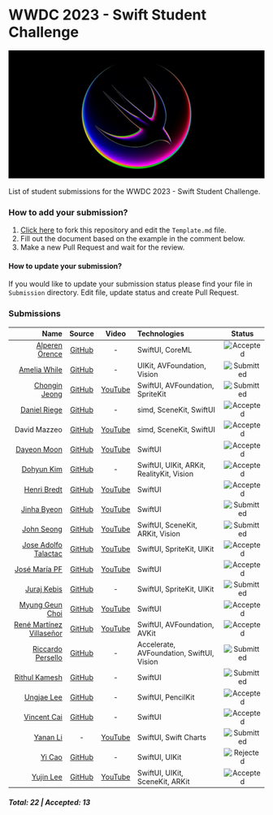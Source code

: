 # WWDC 2023 - Swift Student Challenge
![WWDC2023 Logo](logo.png)

List of student submissions for the WWDC 2023 - Swift Student Challenge.

### How to add your submission?
1. [Click here](https://github.com/wwdc/2023/edit/main/Template.md) to fork this repository and edit the `Template.md` file.
2. Fill out the document based on the example in the comment below.
3. Make a new Pull Request and wait for the review.

#### How to update your submission?
If you would like to update your submission status please find your file in `Submission` directory. Edit file, update status and create Pull Request.

### Submissions

| Name | Source |    Video    | Technologies | Status |
|-----:|:------:|:-----------:|:-------------|:------:|
|[Alperen Örence](https://github.com/alperenorence)|[GitHub](https://github.com/alperenorence/HandSignal)|-|SwiftUI, CoreML|![Accepted](https://img.shields.io/badge/accepted-green?style=for-the-badge)|
|[Amelia While](https://github.com/elihwyma)|[GitHub](https://github.com/elihwyma/WWDC2023-Semaphores)|-|UIKit, AVFoundation, Vision|![Submitted](https://img.shields.io/badge/submitted-slategrey?style=for-the-badge)|
|[Chongin Jeong](https://github.com/chongin12)|[GitHub](https://github.com/chongin12/Sometimes)|[YouTube](https://www.youtube.com/watch?v=qT3PcCvPN44)|SwiftUI, AVFoundation, SpriteKit|![Submitted](https://img.shields.io/badge/submitted-slategrey?style=for-the-badge)|
|[Daniel Riege](https://github.com/danielriege)|[GitHub](https://github.com/danielriege/WWDC23-Submission)|-|simd, SceneKit, SwiftUI|![Accepted](https://img.shields.io/badge/accepted-green?style=for-the-badge)|
|David Mazzeo|[GitHub](https://github.com/TheIntelCorei9/Swift-Student-Challenge-23)|[YouTube](https://www.youtube.com/watch?v=ViGDWfh0ViA)|simd, SceneKit, SwiftUI|![Accepted](https://img.shields.io/badge/accepted-green?style=for-the-badge)|
|[Dayeon Moon](https://github.com/dayo2n)|[GitHub](https://github.com/dayo2n/WWDC23-Swift-Student-Challenge)|[YouTube](https://www.youtube.com/watch?v=NY2yq6vh-M0&t=3s)|SwiftUI|![Accepted](https://img.shields.io/badge/accepted-green?style=for-the-badge)|
|[Dohyun Kim](https://github.com/a-mystic)|[GitHub](https://github.com/a-mystic/WWDC2)|-|SwiftUI, UIKit, ARKit, RealityKit, Vision|![Accepted](https://img.shields.io/badge/accepted-green?style=for-the-badge)|
|[Henri Bredt](https://twitter.com/henricreates)|[GitHub](https://github.com/henribredt)|[YouTube](https://www.youtube.com/watch?v=0ZGPRZ1uUi0)|SwiftUI|![Accepted](https://img.shields.io/badge/accepted-green?style=for-the-badge)|
|[Jinha Byeon](https://github.com/Byeonjinha)|[GitHub](https://github.com/Byeonjinha/MyStarryCompanion)|[YouTube](https://www.youtube.com/watch?v=9WZQ4pwnIjo)|SwiftUI|![Submitted](https://img.shields.io/badge/submitted-slategrey?style=for-the-badge)|
|[John Seong](https://johnseong.info)|[GitHub](https://github.com/wonmor/Atomizer-Swift-Challenge)|[YouTube](https://www.youtube.com/watch?v=kHcdvyaqslU)|SwiftUI, SceneKit, ARKit, Vision|![Submitted](https://img.shields.io/badge/submitted-slategrey?style=for-the-badge)|
|[Jose Adolfo Talactac](https://twitter.com/devjoseadolfo)|[GitHub](https://github.com/devjoseadolfo/LogicBoard)|[YouTube](https://youtu.be/Pg_R5nvF2Tw)|SwiftUI, SpriteKit, UIKit|![Accepted](https://img.shields.io/badge/accepted-green?style=for-the-badge)|
|[José María PF](https://github.com/clxsrdev)|[GitHub](https://github.com/clxsrdev/Mixin-UP)|[YouTube](https://youtu.be/qkMU5xHEZ_8)|SwiftUI|![Accepted](https://img.shields.io/badge/accepted-green?style=for-the-badge)|
|[Juraj Kebis](https://github.com/vector23)|[GitHub](https://github.com/vector23/Planties)|-|SwiftUI, SpriteKit, UIKit|![Submitted](https://img.shields.io/badge/submitted-slategrey?style=for-the-badge)|
|[Myung Geun Choi](https://github.com/mgdgc)|[GitHub](https://github.com/mgdgc/earth-debugger)|[YouTube](https://youtu.be/prc4jeNdFfA)|SwiftUI|![Accepted](https://img.shields.io/badge/accepted-green?style=for-the-badge)|
|[René Martínez Villaseñor](https://github.com/dmcpacks)|[GitHub](https://github.com/dmcpacks/mexicoclicker)|[YouTube](https://www.youtube.com/watch?v=9eQXIoK-RDg)|SwiftUI, AVFoundation, AVKit|![Accepted](https://img.shields.io/badge/accepted-green?style=for-the-badge)|
|[Riccardo Persello](https://github.com/persello)|[GitHub](https://github.com/persello/ssc23)|-|Accelerate, AVFoundation, SwiftUI, Vision|![Submitted](https://img.shields.io/badge/submitted-slategrey?style=for-the-badge)|
|[Rithul Kamesh](https://github.com/rithulkamesh)|[GitHub](https://github.com/rithulkamesh/fitness)|-|SwiftUI|![Submitted](https://img.shields.io/badge/submitted-slategrey?style=for-the-badge)|
|[Ungjae Lee](https://github.com/NuPlay)|[GitHub](https://github.com/NuPlay/DropUI)|-|SwiftUI, PencilKit|![Accepted](https://img.shields.io/badge/accepted-green?style=for-the-badge)|
|[Vincent Cai](https://www.instagram.com/vince14genius_0/)|[GitHub](https://github.com/Vince14Genius/My-WWDC-Swift-Student-Challenge-submissions)|-|SwiftUI|![Accepted](https://img.shields.io/badge/accepted-green?style=for-the-badge)|
|[Yanan Li](https://github.com/liyanan2004)|-|[YouTube](https://youtu.be/2CStbcJK0qM)|SwiftUI, Swift Charts|![Submitted](https://img.shields.io/badge/submitted-slategrey?style=for-the-badge)|
|[Yi Cao](https://github.com/xiaoyu2006)|[GitHub](https://github.com/xiaoyu2006/IFS)|-|SwiftUI, UIKit|![Rejected](https://img.shields.io/badge/rejected-firebrick?style=for-the-badge)|
|[Yujin Lee](https://github.com/yujinnee)|[GitHub](https://github.com/yujinnee/WorldHunter)|[YouTube](https://www.youtube.com/watch?v=rlxRgopwPkE)|SwiftUI, UIKit, SceneKit, ARKit|![Accepted](https://img.shields.io/badge/accepted-green?style=for-the-badge)|

##### Total: 22 | Accepted: 13
